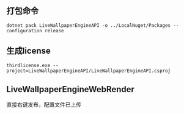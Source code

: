 ## 打包命令
```
dotnet pack LiveWallpaperEngineAPI -o ../LocalNuget/Packages --configuration release
```
## 生成license
```
thirdlicense.exe --project=LiveWallpaperEngineAPI/LiveWallpaperEngineAPI.csproj
```
## LiveWallpaperEngineWebRender
直接右键发布，配置文件已上传